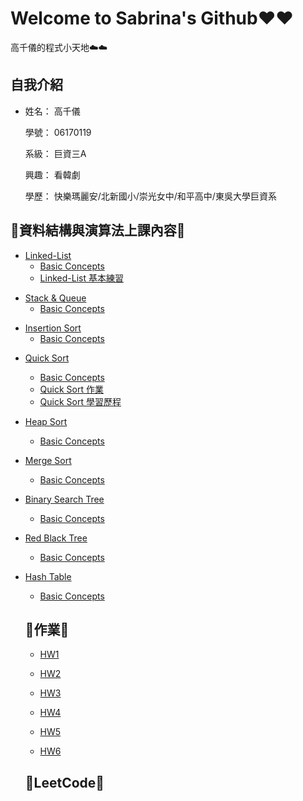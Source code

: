 # Welcome to Sabrina's Github❤️❤️

   高千儀的程式小天地☁️☁️
## 自我介紹
* 姓名： 高千儀
 
  學號： 06170119
 
  系級： 巨資三A
  
  興趣： 看韓劇
  
  學歷： 快樂瑪麗安/北新國小/崇光女中/和平高中/東吳大學巨資系

## 🌟資料結構與演算法上課內容🌟
* [Linked-List](https://github.com/Sabrina8198/Sabrina/tree/master/Linked-List)
  * [Basic Concepts](https://github.com/Sabrina8198/Sabrina/blob/master/Linked-List/Basic%20Concept.pdf)
  * [Linked-List 基本練習](https://github.com/Sabrina8198/Sabrina/blob/master/Linked-List/Linked%20List(Basic%20Practice)1.ipynb)
- [Stack & Queue](https://github.com/Sabrina8198/Sabrina/tree/master/Stack%20%26%20Queue)
  - [Basic Concepts](https://github.com/Sabrina8198/Sabrina/blob/master/Stack%20%26%20Queue/Basic%20Concept.pdf)
  
* [Insertion Sort](https://github.com/Sabrina8198/Sabrina/tree/master/Insertion%20Sort)
  * [Basic Concepts](https://github.com/Sabrina8198/Sabrina/blob/master/Insertion%20Sort/Basic%20Concept.pdf)
 
- [Quick Sort](https://github.com/Sabrina8198/Sabrina/tree/master/Quick%20Sort)
  - [Basic Concepts](https://github.com/Sabrina8198/Sabrina/blob/master/Quick%20Sort/Basic%20concept.pdf)
  - [Quick Sort 作業](https://github.com/Sabrina8198/Sabrina/blob/master/Quick%20Sort/Quick%20Sort%20HW.ipynb)
  - [Quick Sort 學習歷程](https://github.com/Sabrina8198/Sabrina/blob/master/Quick%20Sort/QuickSort作業.pdf)
- [Heap Sort](https://github.com/Sabrina8198/Sabrina/tree/master/Heap%20Sort)
  - [Basic Concepts](https://github.com/Sabrina8198/Sabrina/blob/master/Heap%20Sort/Basic%20Concept.pdf)
- [Merge Sort](https://github.com/Sabrina8198/Sabrina/tree/master/Merge%20Sort)
  - [Basic Concepts](https://github.com/Sabrina8198/Sabrina/blob/master/Merge%20Sort/Merge%20Sort%20Basic%20Concept.pdf)
- [Binary Search Tree]()
  - [Basic Concepts]()
- [Red Black Tree]()
  - [Basic Concepts]()
- [Hash Table]()
  - [Basic Concepts]()
  
  
  
  
  
  ## 🌟作業🌟
  * [HW1](https://github.com/Sabrina8198/Sabrina/tree/master/Linked-List)
  
  * [HW2](https://github.com/Sabrina8198/Sabrina/tree/master/Linked-List)
  
  * [HW3](https://github.com/Sabrina8198/Sabrina/tree/master/Linked-List)
  
  * [HW4](https://github.com/Sabrina8198/Sabrina/tree/master/Linked-List)
  
  * [HW5](https://github.com/Sabrina8198/Sabrina/tree/master/Linked-List)
  
  * [HW6](https://github.com/Sabrina8198/Sabrina/tree/master/Linked-List)
  
  
  ## 🌟LeetCode🌟


